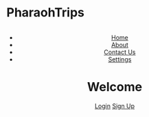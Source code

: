 # PharaohTrips
<!DOCTYPE html>
<html lang="en">
<head>
    <meta charset="UTF-8">
    <meta http-equiv="X-UA-Compatible" content="IE=edge">
    <meta name="viewport" content="width=device-width, initial-scale=1.0">
    <title>Pharaoh Trips : Online Tour Booking Website</title>
    <link rel="stylesheet" href="Index.css"> 
</head>
<body>
    <header>
        <div class="wrapper">
            <div class="logo">
                <img src="PharaohTrips/Logo.png" alt="">
            </div>
            <ul class="nav-area">
                <li><a href="#">Home</a></li>
                <li><a href="#">About</a></li>
                <li><a href="#">Contact Us</a></li>
                <li><a href="#">Settings</a></li>
            </ul>
        </div>
        <div class="welcome">
            <h1>Welcome</h1>
            <a href="#">Login</a>
            <a href="#">Sign Up</a>
        </div>
    </header>
</body>
  
